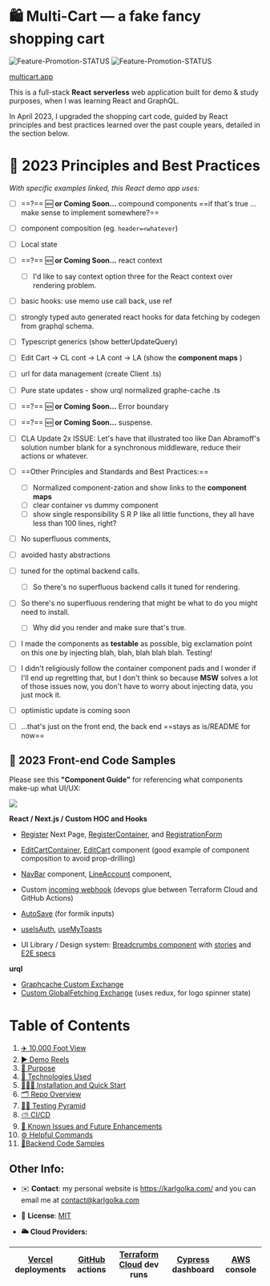 # 🛍 Multi-Cart — a fake fancy shopping cart

![Feature-Promotion-STATUS](https://github.com/charlieargue/multi-cart/actions/workflows/01-feature-promotion.yml/badge.svg) ![Feature-Promotion-STATUS](https://github.com/charlieargue/multi-cart/actions/workflows/02-dev-promotion.yml/badge.svg)

[multicart.app](https://multicart.app/)

This is a full-stack **React** **serverless** web application built for demo & study purposes, when I was learning React and GraphQL. 

In April 2023, I upgraded the shopping cart code, guided by React principles and best practices learned over the past couple years, detailed in the section below. 





# 📐 2023 Principles and Best Practices

*With specific examples linked, this React demo app uses:*

- [ ] ==?== :new: **or Coming Soon...** compound components ==if that's true ... make sense to implement somewhere?==
- [ ] component composition (eg. `header=<whatever`)
- [ ] Local state 
- [ ] ==?== :new: **or Coming Soon...** react context 
  - [ ] I'd like to say context option three for the React context over rendering problem.
- [ ] basic hooks: use memo use call back, use ref 
- [ ] strongly typed auto generated react hooks for data fetching by codegen from graphql schema.
- [ ] Typescript generics (show betterUpdateQuery)
- [ ] Edit Cart -> CL cont -> LA cont -> LA (show the **component maps** )
- [ ] url for data management (create Client .ts)
- [ ] Pure state updates - show urql normalized graphe-cache .ts
- [ ] ==?== :new: **or Coming Soon...** Error boundary 
- [ ] ==?== :new: **or Coming Soon...** suspense.
- [ ] CLA Update 2x ISSUE: Let's have that illustrated too like Dan Abramoff's solution number blank for a synchronous middleware, reduce their actions or whatever.
- [ ] ==Other Principles and Standards and Best Practices:==
  - [ ] Normalized component-zation and show links to the **component maps** 
  - [ ] clear container vs dummy component 
  - [ ] show single responsibility S R P like all little functions, they all have less than 100 lines, right?
- [ ] No superfluous comments, 
- [ ] avoided hasty abstractions 
- [ ] tuned for the optimal backend calls.
  - [ ] So there's no superfluous backend calls it tuned for rendering.
- [ ] So there's no superfluous rendering that might be what to do you might need to install.
  - [ ] Why did you render and make sure that's true.
- [ ] I made the components as **testable** as possible, big exclamation point on this one by injecting blah, blah, blah blah blah. Testing!
- [ ] I didn't religiously follow the container component pads and I wonder if I'll end up regretting that, but I don't think so because **MSW** solves a lot of those issues now, you don't have to worry about injecting data, you just mock it.
- [ ] optimistic update is coming soon
- [ ] ...that's just on the front end, the back end ==stays as is/README for now==







## 👾 2023 Front-end Code Samples

Please see this **"Component Guide"** for referencing what components make-up what UI/UX:

[<img src="/Users/karlgolka/PROJECTS/multi-cart/docs/images/image-20230419115330971.png">](apps/multi-cart/component-guides/EditCart-Component-GUIDE.png)



**React / Next.js / Custom HOC and Hooks**

* [Register](apps/multi-cart/pages/register.tsx) Next Page, [RegisterContainer](apps/multi-cart/appViews/auth/RegisterContainer.tsx), and [RegistrationForm](libs/react-shared-components/src/lib/auth/registration-form/RegistrationForm.tsx)
* [EditCartContainer](apps/multi-cart/appViews/EditCartContainer.tsx),  [EditCart](libs/react-shared-components/src/lib/cart/edit-cart/EditCart.tsx) component (good example of component composition to avoid prop-drilling)
* [NavBar](libs/react-shared-components/src/lib/_layout/nav-bar/NavBar.tsx) component, [LineAccount](libs/react-shared-components/src/lib/line-account/line-account/LineAccount.tsx) component, 
* Custom [incoming webhook](apps/multi-cart/pages/api/webhook-incoming.ts) (devops glue between Terraform Cloud and GitHub Actions)

* [AutoSave](libs/react-shared-components/src/lib/auto-save/AutoSave.tsx) (for formik inputs)
* [useIsAuth](libs/react-shared-components/src/lib/_hooks/useIsAuth.ts), [useMyToasts](libs/react-shared-components/src/lib/_hooks/useMyToasts.ts)
* UI Library / Design system: [Breadcrumbs component](libs/react-ui/src/lib/breadcrumbs/Breadcrumbs.tsx) with [stories](libs/react-ui/src/lib/breadcrumbs/Breadcrumbs.stories.tsx) and [E2E specs](apps/react-ui-e2e/src/integration/Breadcrumbs/Breadcrumbs.spec.ts)

**urql**

* [Graphcache Custom Exchange](libs/react-data-access/src/lib/urql-customizations/cache.ts)
* [Custom GlobalFetching Exchange](libs/react-data-access/src/lib/urql-customizations/createUrqlClient.ts) (uses redux, for logo spinner state)





# Table of Contents

1. [✈️ 10,000 Foot View](docs/readme/01-ten-thousand-foot-view.md)
2. [▶️ Demo Reels](docs/readme/02-demo-reels.md)
3. [🎯 Purpose](docs/readme/03-purpose.md)
4. [🚀 Technologies Used](docs/readme/04-technologies-used.md)
5. [👨🏻‍💻 Installation and Quick Start](docs/readme/05-installation-quick-start.md)
6. [🗂 Repo Overview](docs/readme/06-repo-overview.md)
7. [👩‍🔬 Testing Pyramid](docs/readme/07-testing-pyramid.md)
8. [⛅️ CI/CD](docs/readme/08-cicd.md)
9. [🐞 Known Issues and Future Enhancements](docs/readme/09-known-issues-and-future-enhancements.md)
10. [⚙️ Helpful Commands](docs/readme/10-helpful-commands.md)
11. [🔋Backend Code Samples](docs/readme/11-backend-code-samples.md)





## Other Info:


* ✉️ **Contact**: my personal website is https://karlgolka.com/ and you can email me at contact@karlgolka.com 

* 📝 **License**: [MIT](https://github.com/charlieargue/multi-cart/blob/develop/LICENSE)

* **🌥 Cloud Providers:**


| [Vercel](https://vercel.com/charlieargue/multi-cart/deployments) deployments | [GitHub](https://github.com/charlieargue/multi-cart/actions)  actions | [Terraform Cloud](https://app.terraform.io/app/multi-cart/workspaces/multi-cart-dev/runs) dev runs | [Cypress](https://dashboard.cypress.io/organizations/d27854b3-693d-41fe-8fb8-55bac52ed996/projects) dashboard | [AWS](https://console.aws.amazon.com/) console |
| ------------------------------------------------------------ | ------------------------------------------------------------ | ------------------------------------------------------------ | ------------------------------------------------------------ | ---------------------------------------------- |
